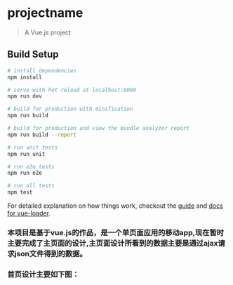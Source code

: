 # projectname

> A Vue.js project

## Build Setup

``` bash
# install dependencies
npm install

# serve with hot reload at localhost:8080
npm run dev

# build for production with minification
npm run build

# build for production and view the bundle analyzer report
npm run build --report

# run unit tests
npm run unit

# run e2e tests
npm run e2e

# run all tests
npm test
```

For detailed explanation on how things work, checkout the [guide](http://vuejs-templates.github.io/webpack/) and [docs for vue-loader](http://vuejs.github.io/vue-loader).

### 本项目是基于vue.js的作品，是一个单页面应用的移动app,现在暂时主要完成了主页面的设计,主页面设计所看到的数据主要是通过ajax请求json文件得到的数据。
### 首页设计主要如下图：

